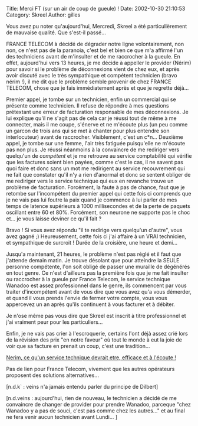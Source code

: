 Title: Merci FT (sur un air de coup de gueule) !
Date: 2002-10-30 21:10:53
Category: Skreel
Author: gilles

Vous avez pu noter qu'aujourd'hui, Mercredi, Skreel a été particulièrement de mauvaise qualité. Que s'est-il passé...

FRANCE TELECOM à décidé de dégrader notre ligne volontairement, non non, ce n'est pas de la paranoia, c'est bel et bien ce que m'a affirmé l'un des techniciens avant de m'insulter et de me raccrocher à la gueule. En effet, aujourd'hui vers 13 heures, je me décide à appeller le provider (Nérim) pour savoir si le problème de déconnexions vient de chez eux, et après avoir discuté avec le très sympathique et compétent technicien (bravo nérim !), il me dit que le problème semble provenir de chez FRANCE TELECOM, chose que je fais immédiatement après et que je regrette déjà...

Premier appel, je tombe sur un technicien, enfin un commercial qui se présente comme technicien. Il refuse de répondre à mes questions prétextant une erreur de facturation responsable de mes déconnexions. Je lui explique qu'il ne s'agit pas de cela car je réussi tout de même à me connecter, mais il me coupe, s'énerve et ne m'écoute plus (un peu comme un garcon de trois ans qui se met à chanter pour plus entendre son interlocuteur) avant de raccrocher.
Visiblement, c'est un c*n...
Deuxième appel, je tombe sur une femme, l'air très fatiguée puisqu'elle ne m'écoute pas non plus. Je réussi néanmoins à la convaincre de me rediriger vers quelqu'un de *compétent* et je me retrouve au service comptabilité qui vérifie que les factures soient bien payées, comme c'est le cas, il ne savent pas quoi faire et donc sans un mot me redirigent au service recouvrement qui ne fait que constater qu'il n'y a rien d'anormal et donc se sentent obliger de me rediriger vers le service technique qui eux en revanche trouve un problème de facturation. Forcément, la faute à pas de chance, faut que je retombe sur l'incompétent du premier appel qui cette fois ci comprends que je ne vais pas lui foutre la paix quand je commence à lui parler de mes temps de latence supérieurs à 1000 millisecondes et de la perte de paquets oscillant entre 60 et 80%. Forcément, son neurone ne supporte pas le choc et... je vous laisse deviner ce qu'il fait ?

Bravo ! Si vous avez répondu "il te redirige vers quelqu'un d'autre", vous avez gagné  ;)
Heureusement, cette fois ci j'ai affaire à un VRAI technicien, et sympathique de surcroit !
Durée de la croisière, une heure et demi...

Jusqu'a maintenant, 21 heures, le problème n'est pas réglé et il faut que j'attende demain matin. Je trouve désolant que pour atteindre la SEULE personne compétente, l'on soit obligé de passer une muraille de dégénérés en tout genre. Ce n'est d'ailleurs pas la première fois que je me fait insulter ou raccrocher à la gueule par France Telecom, le service technique Wanadoo est assez professionnel dans le genre, ils commencent par vous traiter d'incompétent avant de vous dire que vous avez qu'a vous démerder, et quand il vous prends l'envie de fermer votre compte, vous vous appercevez un an après qu'ils continuent à vous facturer et à débiter.

Je n'ose même pas vous dire que Skreel est inscrit à titre professionnel et j'ai vraiment peur pour les particuliers...

Enfin, je ne vais pas crier à l'escroquerie, certains l'ont déjà assez crié lors de la révision des prix "en notre faveur" où tout le monde à eut la joie de voir que sa facture en prenait un coup, c'est une tradition...

[Nerim, ce qu'un service technique devrait etre, efficace et à l'écoute !](http://www.nerim.net)

Pas de lien pour France Telecom, vivement que les autres opérateurs proposent des solutions alternatives...

[n.d.k` : veins n'a jamais entendu parler du principe de Dilbert]

[n.d.veins : aujourd'hui, rien de nouveau, le technicien a décidé de me convaincre de changer de provider pour prendre Wanadoo, parceque "chez Wanadoo y a pas de souci, c'est pas comme chez les autres..." et au final ne fera venir aucun technicien avant Lundi... ]